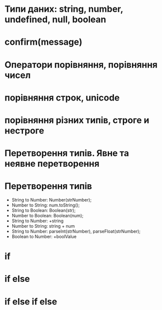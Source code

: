 # Типи даних: string, number, undefined, null, boolean
# confirm(message)

# Оператори порівняння, порівняння чисел
# порівняння строк, unicode
# порівняння різних типів, строге и нестроге
# Перетворення типів. Явне та неявне перетворення
# Перетворення типів
- String to Number: Number(strNumber);
- Number to String: num.toString();
- String to Boolean: Boolean(str);
- Number to Boolean: Boolean(num);
- String to Number: +string
- Number to String: string + num
- String to Number: parseInt(strNumber), parseFloat(strNumber);
- Boolean to Number: +boolValue

# if
# if else
# if else if else
